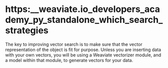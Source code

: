 # https:\_\_weaviate.io_developers_academy_py_standalone_which_search_strategies

The key to improving vector search is to make sure that the vector representation of the object is fit for purpose. Unless you are inserting data with your own vectors, you will be using a Weaviate vectorizer module, and a model within that module, to generate vectors for your data.
